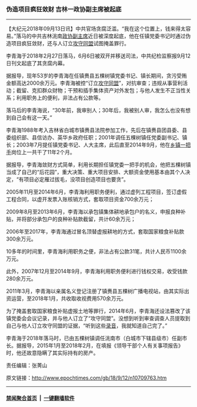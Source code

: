 ### 伪造项目疯狂敛财 吉林一政协副主席被起底
------------------------

<p>【大纪元2018年09月13日讯】中共官场贪腐泛滥。“我在这个位置上，钱来得太容易。”落马的中共吉林洮南<a href="http://www.epochtimes.com/gb/tag/%E6%94%BF%E5%8D%8F%E5%89%AF%E4%B8%BB%E5%B8%AD.html">政协副主席</a>近日被深度起底，他在任镇党委书记时通过伪造项目疯狂敛财，还与人订立<a href="http://www.epochtimes.com/gb/tag/%E6%94%BB%E5%AE%88%E5%90%8C%E7%9B%9F.html">攻守同盟</a>试图掩盖罪行。</p>
<p>李青海于2018年2月27日落马，6月6日被双开并移送司法，中共纪检监察报9月12日刊文起底了其贪腐内幕。</p>
<p>据报导，现年53岁的李青海在任镇赉县五棵树镇党委书记、镇长期间，贪污受贿金额高达2000余万元。李青海被控“订立<a href="http://www.epochtimes.com/gb/tag/%E6%94%BB%E5%AE%88%E5%90%8C%E7%9B%9F.html">攻守同盟</a>”，对抗审查；违规从事营利活动；截留、克扣群众财物；干预和插手集体资产对外发包；与他人发生不正当性关系；利用职务上的便利，非法占有公款等。</p>
<p>落马后的李青海说，“30年前，我审别人；30年后，我被别人审，我怎么也没有想到自己会有这一天。”</p>
<p>李青海1988年考入吉林省白城市镇赉县法院参加工作，先后在镇赉县团县委、县委组织部、县信访办、英华乡政府任职；2001年调任五棵树镇任党委副书记、镇长；2003年7月提任镇党委书记、人大主席，此后直至2014年9月，他在<a href="http://www.epochtimes.com/gb/tag/%E4%B9%A1%E9%95%87%E4%B8%80%E6%8A%8A%E6%89%8B.html">乡镇一把手</a>岗位上一共干了11年2个月。</p>
<p>据报导，李青海敛财方式简单，利用长期担任镇党委一把手的机会，他把五棵树镇当成了自己的“后花园”，重大决策、重大项目安排、大额资金使用基本由其个人决定，“有项目必定雁过拔毛，没项目创造项目也要贪”。</p>
<p>2005年11月至2014年6月，李青海利用职务便利，通过虚列工程项目，签订虚假工程合同，以虚开发票入账核销方式，套取项目资金700余万元；</p>
<p>2009年8月至2013年6月，李青海以承包镇集体耕地承包户的名义，申报良种补贴，并将部分承包户的良种补贴款截留，共计60余万元；</p>
<p>2006年至2017年，李青海通过冒名顶替虚报耕地的方式，套取国家粮食补贴款300余万元。</p>
<p>10多年的时间里，李青海利用职务之便，非法占有公款31笔，共计人民币1100余万元。</p>
<p>此外，2007年12月至2014年9月，李青海利用职务便利进行钱权交易，收受钱款280余万元。</p>
<p>2011年3月，李青海以亲属名义登记注册了镇赉县五棵树广播电视站，由其实际出资运营，至2018年1月，共收取收视费用570余万元。</p>
<p>为了掩盖套取国家粮食补贴虚报土地等罪行，2014年6月，李青海还设法篡改了该镇党委会会议记录，并与他人订立了“攻守同盟”。没想到听到审查调查人员提取到自己与他人订立攻守同盟的证据，“听到这些<a href="http://www.epochtimes.com/gb/tag/%E5%BD%95%E9%9F%B3.html">录音</a>，我就知道自己完了。”</p>
<p>李青海于2018年落马时，已由五棵树镇调任洮南市（白城市下辖县级市）任副市长。据报导，2015年1月至2018年2月，在填报《领导干部个人有关事项报告》时，他还故意隐瞒了其实际持有的房产。</p>
<p>责任编辑：张菁山</p>

原文链接：http://www.epochtimes.com/gb/18/9/12/n10709763.htm


------------------------
#### [禁闻聚合首页](https://github.com/gfw-breaker/banned-news/blob/master/README.md) &nbsp;|&nbsp;  [一键翻墙软件](https://github.com/gfw-breaker/nogfw/blob/master/README.md)